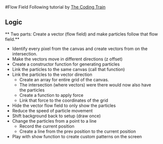 #Flow Field
Following tutorial by [The Coding Train](https://youtu.be/BjoM9oKOAKY)

## Logic
** Two parts: Create a vector (flow field) and make particles follow that flow field.**
* Identify every pixel from the canvas and create vectors from on the intersection.
* Make the vectors move in different directions (z offset)
* Create a constructor function for generating particles
* Link the particles to the same canvas (call that function)
* Link the particles to the vector direction
    * Create an array for entire grid of the canvas.
    * The intersection (where vectors) were there would now also have the particles
    * Create a function to apply force
    * Link that force to the coordinates of the grid
* Hide the vector flow field to only show the particles
* Reduce the speed of particle movement
* Shift background back to setup (draw once)
* Change the particles from a point to a line
    * Record the current position
    * Create a line from the prev position to the current position
* Play with show function to create custom patterns on the screen
